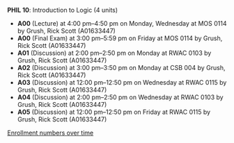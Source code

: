 **PHIL 10**: Introduction to Logic (4 units)

- **A00** (Lecture) at 4:00 pm–4:50 pm on Monday, Wednesday at MOS 0114 by Grush, Rick Scott (A01633447)
- **A00** (Final Exam) at 3:00 pm–5:59 pm on Friday at MOS 0114 by Grush, Rick Scott (A01633447)
- **A01** (Discussion) at 2:00 pm–2:50 pm on Monday at RWAC 0103 by Grush, Rick Scott (A01633447)
- **A02** (Discussion) at 3:00 pm–3:50 pm on Monday at CSB 004 by Grush, Rick Scott (A01633447)
- **A03** (Discussion) at 12:00 pm–12:50 pm on Wednesday at RWAC 0115 by Grush, Rick Scott (A01633447)
- **A04** (Discussion) at 2:00 pm–2:50 pm on Wednesday at RWAC 0103 by Grush, Rick Scott (A01633447)
- **A05** (Discussion) at 12:00 pm–12:50 pm on Friday at RWAC 0115 by Grush, Rick Scott (A01633447)

[Enrollment numbers over time](./PHIL10.tsv)
